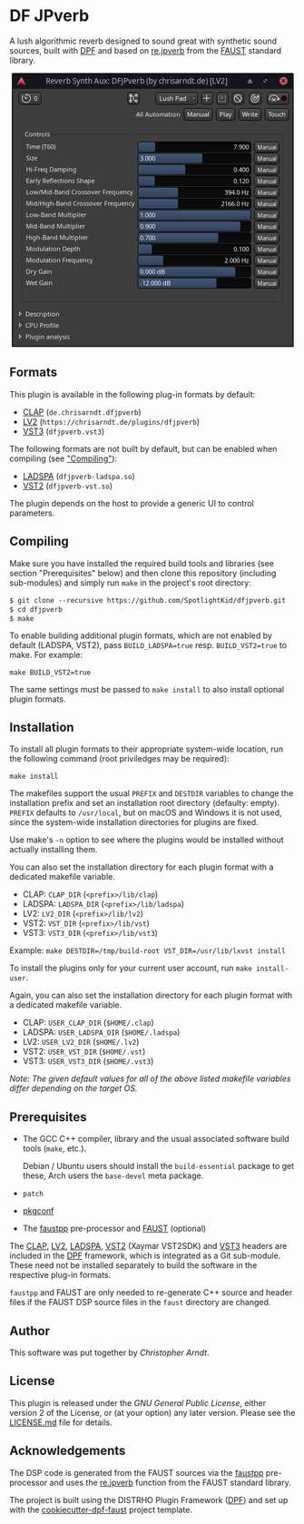 # DF JPverb

A lush algorithmic reverb designed to sound great with synthetic sound
sources, built with [DPF] and based on [re.jpverb] from the  [FAUST]
standard library.

<p align="center"><img title="Generic LV2 UI in Ardour 8" src="screenshot-ardour8.png" width="497"></center>

## Formats

This plugin is available in the following plug-in formats by default:

* [CLAP] (`de.chrisarndt.dfjpverb`)
* [LV2] (`https://chrisarndt.de/plugins/dfjpverb`)
* [VST3][vst] (`dfjpverb.vst3`)

The following formats are not built by default, but can be enabled when
compiling (see ["Compiling"](#compiling)):

* [LADSPA] (`dfjpverb-ladspa.so`)
* [VST2][vst] (`dfjpverb-vst.so`)

The plugin depends on the host to provide a generic UI to control parameters.


## Compiling

Make sure you have installed the required build tools and libraries (see
section "Prerequisites" below) and then clone this repository (including
sub-modules) and simply run `make` in the project's root directory:

    $ git clone --recursive https://github.com/SpotlightKid/dfjpverb.git
    $ cd dfjpverb
    $ make

To enable building additional plugin formats, which are not enabled by default
(LADSPA, VST2), pass `BUILD_LADSPA=true` resp. `BUILD_VST2=true` to make. For
example:

    make BUILD_VST2=true

The same settings must be passed to `make install` to also install optional
plugin formats.


## Installation

To install all plugin formats to their appropriate system-wide location, run
the following command (root priviledges may be required):

    make install

The makefiles support the usual `PREFIX` and `DESTDIR` variables to change the
installation prefix and set an installation root directory (defaulty: empty).
`PREFIX` defaults to `/usr/local`, but on macOS and Windows it is not used,
since the system-wide installation directories for plugins are fixed.

Use make's `-n` option to see where the plugins would be installed without
actually installing them.

You can also set the installation directory for each plugin format with a
dedicated makefile variable.

* CLAP: `CLAP_DIR` (`<prefix>/lib/clap`)
* LADSPA: `LADSPA_DIR` (`<prefix>/lib/ladspa`)
* LV2: `LV2_DIR` (`<prefix>/lib/lv2`)
* VST2: `VST_DIR` (`<prefix>/lib/vst`)
* VST3: `VST3_DIR` (`<prefix>/lib/vst3`)

Example: `make DESTDIR=/tmp/build-root VST_DIR=/usr/lib/lxvst install`

To install the plugins only for your current user account, run
`make install-user`.

Again, you can also set the installation directory for each plugin format with
a dedicated makefile variable.

* CLAP: `USER_CLAP_DIR` (`$HOME/.clap`)
* LADSPA: `USER_LADSPA_DIR` (`$HOME/.ladspa`)
* LV2: `USER_LV2_DIR` (`$HOME/.lv2`)
* VST2: `USER_VST_DIR` (`$HOME/.vst`)
* VST3: `USER_VST3_DIR` (`$HOME/.vst3`)

*Note: The given default values for all of the above listed makefile
variables differ depending on the target OS.*


## Prerequisites

* The GCC C++ compiler, library and the usual associated software build tools
  (`make`, etc.).

  Debian / Ubuntu users should install the `build-essential` package
  to get these, Arch users the `base-devel` meta package.

* `patch`

* [pkgconf]

* The [faustpp] pre-processor and [FAUST] (optional)

The [CLAP], [LV2], [LADSPA], [VST2][vst] (Xaymar VST2SDK) and [VST3][vst]
headers are included in the [DPF] framework, which is integrated as a Git
sub-module. These need not be installed separately to build the software in
the respective plug-in formats.

`faustpp` and FAUST are only needed to re-generate C++ source and header files
if the FAUST DSP source files in the `faust` directory are changed.


## Author

This software was put together by *Christopher Arndt*.


## License

This plugin is released under the *GNU General Public License*, either version
2 of the License, or (at your option) any later version. Please see the
[LICENSE.md](./LICENSE.md) file for details.


## Acknowledgements

The DSP code is generated from the FAUST sources via the [faustpp]
pre-processor and uses the [re.jpverb] function from the FAUST standard
library.

The project is built using the DISTRHO Plugin Framework ([DPF]) and set up
with the [cookiecutter-dpf-faust] project template.


[clap]: https://cleveraudio.org/
[cookiecutter-dpf-faust]: https://github.com/SpotlightKid/cookiecutter-dpf-faust
[dpf]: https://github.com/DISTRHO/DPF
[faust]: https://faust.grame.fr/
[faustpp]: https://github.com/jpcima/faustpp.git
[ladspa]: https://www.ladspa.org/
[lv2]: https://lv2plug.in/
[pkgconf]: https://github.com/pkgconf/pkgconf
[re.jpverb]: https://faustlibraries.grame.fr/libs/reverbs/#rejpverb
[vst]: https://en.wikipedia.org/wiki/Virtual_Studio_Technology
